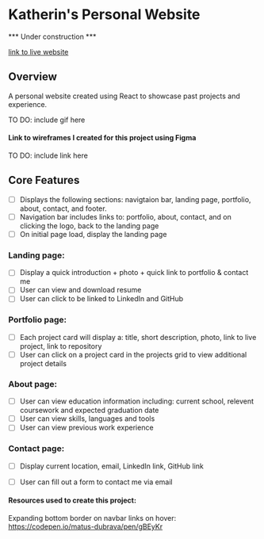 # Katherin's Personal Website 
*** Under construction *** 

[link to live website](https://katherin.io)

## Overview

A personal website created using React to showcase past projects and experience. 

TO DO: include gif here


#### Link to wireframes I created for this project using Figma
TO DO: include link here


## Core Features
- [ ] Displays the following sections: navigtaion bar, landing page, portfolio, about, contact, and footer.
- [ ] Navigation bar includes links to: portfolio, about, contact, and on clicking the logo, back to the landing page
- [ ] On initial page load, display the landing page

### Landing page:
- [ ] Display a quick introduction + photo + quick link to portfolio & contact me 
- [ ] User can view and download resume
- [ ] User can click to be linked to LinkedIn and GitHub 

### Portfolio page:
- [ ] Each project card will display a: title, short description, photo, link to live project, link to repository 
- [ ] User can click on a project card in the projects grid to view additional project details

### About page: 
- [ ] User can view education information including: current school, relevent coursework and expected graduation date
- [ ] User can view skills, languages and tools
- [ ] User can view previous work experience 

### Contact page: 
- [ ] Display current location, email, LinkedIn link, GitHub link
- [ ] User can fill out a form to contact me via email



#### Resources used to create this project: 

Expanding bottom border on navbar links on hover:
https://codepen.io/matus-dubrava/pen/gBEyKr

